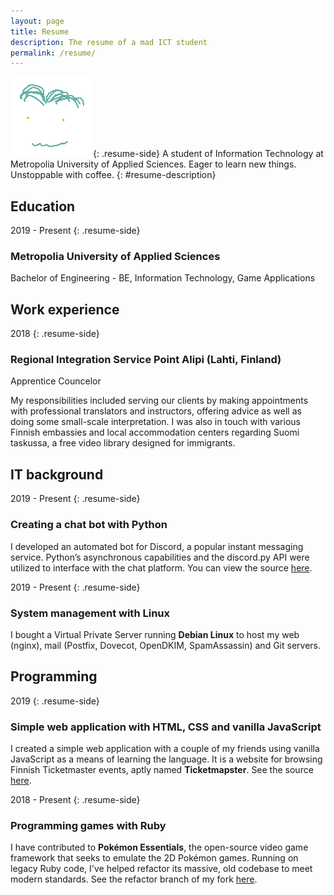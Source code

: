 ```yaml
---
layout: page
title: Resume
description: The resume of a mad ICT student
permalink: /resume/
---
```


![My own face](/assets/img/small_face.png)
{: .resume-side}
A student of Information Technology at Metropolia University of Applied Sciences. Eager to learn new things. Unstoppable with coffee.
{: #resume-description}

## Education
2019 - Present
{: .resume-side}
### Metropolia University of Applied Sciences
Bachelor of Engineering - BE, Information Technology, Game Applications

## Work experience
2018
{: .resume-side}
### Regional Integration Service Point Alipi (Lahti, Finland)
Apprentice Councelor

My responsibilities included serving our clients by making appointments with professional translators
and instructors, offering advice as well as doing some small-scale interpretation. I was also in touch
with various Finnish embassies and local accommodation centers regarding Suomi taskussa, a free video
library designed for immigrants.

## IT background
2019 - Present
{: .resume-side}
### Creating a chat bot with Python
I developed an automated bot for Discord, a popular instant messaging service. Python’s asynchronous
capabilities and the discord.py API were utilized to interface with the chat platform. You can view the
source [here][zedrogames-bot].

2019 - Present
{: .resume-side}
### System management with Linux
I bought a Virtual Private Server running **Debian Linux** to host my web (nginx), mail (Postfix, Dovecot,
OpenDKIM, SpamAssassin) and Git servers.

## Programming
2019
{: .resume-side}
### Simple web application with HTML, CSS and vanilla JavaScript
I created a simple web application with a couple of my friends using vanilla JavaScript as a means of learning
the language. It is a website for browsing Finnish Ticketmaster events, aptly named **Ticketmapster**.
See the source [here][ticketmapster].

2018 - Present
{: .resume-side}
### Programming games with Ruby
I have contributed to **Pokémon Essentials**, the open-source video game framework that seeks to emulate the
2D Pokémon games. Running on legacy Ruby code, I've helped refactor its massive, old codebase to meet modern standards.
See the refactor branch of my fork [here][essentials-refactor].


[zedrogames-bot]: https://github.com/jonisavo/zedrogames-bot
[ticketmapster]: https://github.com/jonisavo/ticketmapster
[essentials-refactor]: https://github.com/jonisavo/pokemon-essentials/tree/refactor
